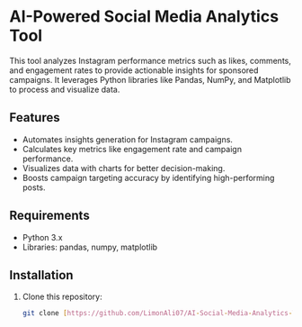 # AI-Powered Social Media Analytics Tool

This tool analyzes Instagram performance metrics such as likes, comments, and engagement rates to provide actionable insights for sponsored campaigns. It leverages Python libraries like Pandas, NumPy, and Matplotlib to process and visualize data.

## Features
- Automates insights generation for Instagram campaigns.
- Calculates key metrics like engagement rate and campaign performance.
- Visualizes data with charts for better decision-making.
- Boosts campaign targeting accuracy by identifying high-performing posts.

## Requirements
- Python 3.x
- Libraries: pandas, numpy, matplotlib

## Installation
1. Clone this repository:
   ```bash
   git clone [https://github.com/LimonAli07/AI-Social-Media-Analytics-Tool.git](https://github.com/LimonAli07/AI-Social-Media-Analytics-Tool)

